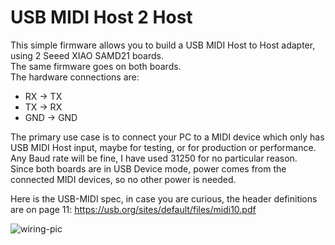 # USB MIDI Host 2 Host

This simple firmware allows you to build a USB MIDI Host to Host adapter, using 2 Seeed XIAO SAMD21 boards.  
The same firmware goes on both boards.  
The hardware connections are:
* RX -> TX
* TX -> RX
* GND -> GND

The primary use case is to connect your PC to a MIDI device which only has USB MIDI Host input, maybe for testing, or for production or performance.  
Any Baud rate will be fine, I have used 31250 for no particular reason.  
Since both boards are in USB Device mode, power comes from the connected MIDI devices, so no other power is needed.  

Here is the USB-MIDI spec, in case you are curious, the header definitions are on page 11: https://usb.org/sites/default/files/midi10.pdf  

  
![wiring-pic](https://github.com/marchingband/usb-midi-host2host/assets/34205564/0fbe9b8e-1402-4b51-9e2a-beeaf7168b1b)
